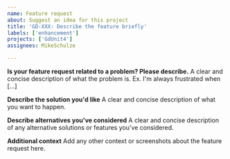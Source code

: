```yaml
---
name: Feature request
about: Suggest an idea for this project
title: 'GD-XXX: Describe the feature briefly'
labels: ['enhancement']
projects: ['GdUnit4']
assignees: MikeSchulze

---
```


**Is your feature request related to a problem? Please describe.**
A clear and concise description of what the problem is. Ex. I'm always frustrated when [...]

**Describe the solution you'd like**
A clear and concise description of what you want to happen.

**Describe alternatives you've considered**
A clear and concise description of any alternative solutions or features you've considered.

**Additional context**
Add any other context or screenshots about the feature request here.
